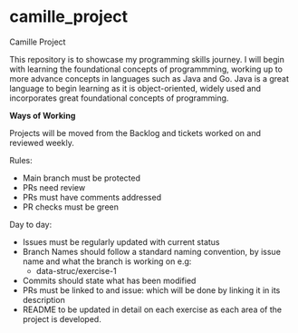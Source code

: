 # camille_project
Camille Project

This repository is to showcase my programming skills journey.  I will begin with learning the foundational concepts of programmming, working up to more advance concepts in languages such as Java and Go.
Java is a great language to begin learning as it is object-oriented, widely used and incorporates great foundational concepts of programming.

**Ways of Working**

Projects will be moved from the Backlog and tickets worked on and reviewed weekly.

Rules:

* Main branch must be protected
* PRs need review
* PRs must have comments addressed
* PR checks must be green


Day to day:

* Issues must be regularly updated with current status
* Branch Names should follow a standard naming convention, by issue name and what the branch is working on e.g:
  * data-struc/exercise-1
* Commits should state what has been modified
* PRs must be linked to and issue: which will be done by linking it in its description
* README to be updated in detail on each exercise as each area of the project is developed.
